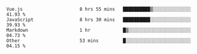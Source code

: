 
<!--
**xy406043/xy406043** is a ✨ _special_ ✨ repository because its `README.md` (this file) appears on your GitHub profile.

Here are some ideas to get you started:

- 🔭 I’m currently working on ...
- 🌱 I’m currently learning ...
- 👯 I’m looking to collaborate on ...
- 🤔 I’m looking for help with ...
- 💬 Ask me about ...
- 📫 How to reach me: ...
- 😄 Pronouns: ...
- ⚡ Fun fact: ...
-->

<!--START_SECTION:waka-->

```text
Vue.js                     8 hrs 55 mins   ██████████▒░░░░░░░░░░░░░░   41.93 %
JavaScript                 8 hrs 30 mins   ██████████░░░░░░░░░░░░░░░   39.93 %
Markdown                   1 hr            █▒░░░░░░░░░░░░░░░░░░░░░░░   04.73 %
Other                      53 mins         █░░░░░░░░░░░░░░░░░░░░░░░░   04.15 %
```

<!--END_SECTION:waka-->
